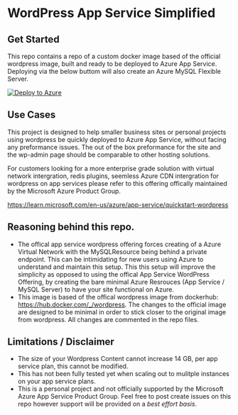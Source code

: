 # WordPress App Service Simplified

## Get Started

This repo contains a repo of a custom docker image based of the official wordpress image, built and ready to be deployed to Azure App Service. Deploying via the below buttom will also create an Azure MySQL Flexible Server. 

[![Deploy to Azure](https://aka.ms/deploytoazurebutton)](https://portal.azure.com/#create/Microsoft.Template/uri/https%3A%2F%2Fwordpressimplified.blob.core.windows.net%2Fapp-svc-wordpress-simplified-json%2Fmain.json)

## Use Cases
This project is designed to help smaller business sites or personal projects using wordpress be quickly deployed to Azure App Service, without facing any preformance issues. The out of the box preformance for the site and the wp-admin page should be comparable to other hosting solutions. 

For customers looking for a more enterprise grade solution with virtual network intergration, redis plugins, seemless Azure CDN  intergration for wordpress on app services please refer to this offering offically maintained by the Microsoft Azure Product Group.

https://learn.microsoft.com/en-us/azure/app-service/quickstart-wordpress 

## Reasoning behind this repo. 
- The offical app service wordpress offering forces creating of a Azure Virtual Network with the MySQLResource being behind a private endpoint. This can be intimidating for new users using Azure to understand and maintain this setup. This this setup will improve the simplicity as opposed to using the offical App Service WordPress Offering, by creating the bare minimal Azure Resrouces (App Service / MySQL Server) to have your site functional on Azure. 
-  This image is based of the offical wordpress image from dockerhub: https://hub.docker.com/_/wordpress. The changes to the official image are designed to be minimal in order to stick closer to the original image from wordpress. All changes are commented in the repo files. 

## Limitations / Disclaimer
- The size of your Wordpress Content cannot increase 14 GB, per app service plan, this cannot be modified.
- This has not been fully tested yet when scaling out to mulitple instances on your app service plans.  
- This is a personal project and not officially supported by the Microsoft Azure App Service Product Group. Feel free to post create issues on this repo however support will be provided on a *best effort basis*.







